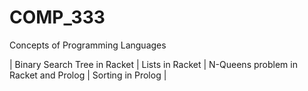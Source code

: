 # COMP_333
Concepts of Programming Languages

| Binary Search Tree in Racket 
| Lists in Racket 
| N-Queens problem in Racket and Prolog 
| Sorting in Prolog
|
